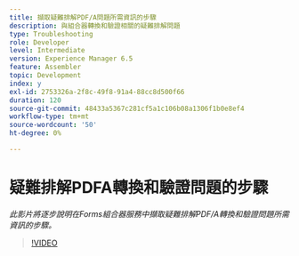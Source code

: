```yaml
---
title: 擷取疑難排解PDF/A問題所需資訊的步驟
description: 與組合器轉換和驗證相關的疑難排解問題
type: Troubleshooting
role: Developer
level: Intermediate
version: Experience Manager 6.5
feature: Assembler
topic: Development
index: y
exl-id: 2753326a-2f8c-49f8-91a4-88cc8d500f66
duration: 120
source-git-commit: 48433a5367c281cf5a1c106b08a1306f1b0e8ef4
workflow-type: tm+mt
source-wordcount: '50'
ht-degree: 0%

---
```


# 疑難排解PDFA轉換和驗證問題的步驟

*此影片將逐步說明在Forms組合器服務中擷取疑難排解PDF/A轉換和驗證問題所需資訊的步驟。*

>[!VIDEO](https://video.tv.adobe.com/v/3439203?quality=12&learn=on&captions=chi_hant)
